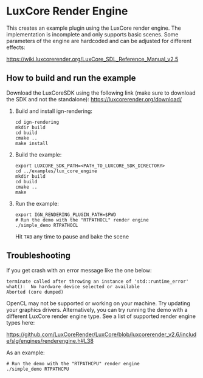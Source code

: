 # LuxCore Render Engine 

This creates an example plugin using the LuxCore render engine. The implementation is incomplete and only supports basic scenes. Some parameters of the engine are hardcoded and can be adjusted for different effects:

https://wiki.luxcorerender.org/LuxCore_SDL_Reference_Manual_v2.5

## How to build and run the example
Download the LuxCoreSDK using the following link (make sure to download the SDK and not the standalone): https://luxcorerender.org/download/
1. Build and install ign-rendering:
    ```
    cd ign-rendering
    mkdir build
    cd build
    cmake ..
    make install
    ```

2. Build the example:
    ```
    export LUXCORE_SDK_PATH=<PATH_TO_LUXCORE_SDK_DIRECTORY>
    cd ../examples/lux_core_engine
    mkdir build
    cd build
    cmake ..
    make
    ```
3. Run the example:

    ~~~
    export IGN_RENDERING_PLUGIN_PATH=$PWD
    # Run the demo with the "RTPATHOCL" render engine
    ./simple_demo RTPATHOCL
    ~~~

    Hit `TAB` any time to pause and bake the scene

## Troubleshooting

If you get crash with an error message like the one below:

```
terminate called after throwing an instance of 'std::runtime_error'
what():  No hardware device selected or available
Aborted (core dumped)
```

OpenCL may not be supported or working on your machine. Try updating your
graphics drivers. Alternatively, you can try running the demo with a
different LuxCore render engine type. See a list of supported render engine
types here:

https://github.com/LuxCoreRender/LuxCore/blob/luxcorerender_v2.6/include/slg/engines/renderengine.h#L38

As an example:

~~~
# Run the demo with the "RTPATHCPU" render engine
./simple_demo RTPATHCPU
~~~

